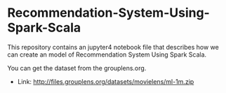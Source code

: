 # Recommendation-System-Using-Spark-Scala

This repository contains an jupyter4 notebook file that describes how we can create an model of  Recommendation System Using Spark Scala.

You can get the dataset from the grouplens.org.
   - Link: http://files.grouplens.org/datasets/movielens/ml-1m.zip
